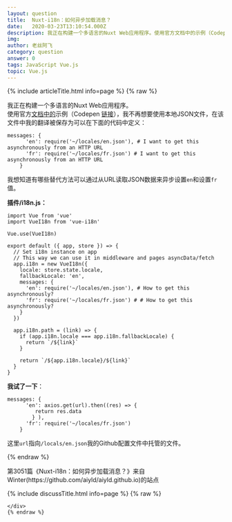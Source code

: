 ```yaml
---
layout: question
title:  Nuxt-i18n：如何异步加载消息？
date:   2020-03-23T13:10:54.000Z
description: 我正在构建一个多语言的Nuxt Web应用程序。使用官方文档中的示例（Codepen 链接），我不再想要使用本地JSON文件，在该文件中我的翻译被保存为...
img: 
author: 老丝阿飞
category: question
answer: 0
tags: JavaScript Vue.js
topic: Vue.js
---
```

<div class="article-root">
  <div class="article">
    {% include articleTitle.html info=page %}
    {% raw %}
    <div class="article-content"><p><font style="vertical-align: inherit;"><font style="vertical-align: inherit;">我正在构建一个多语言的Nuxt Web应用程序。</font></font><br><font style="vertical-align: inherit;"><font style="vertical-align: inherit;">
使用官方</font></font><a href="https://nuxtjs.org/examples/i18n/" rel="nofollow noreferrer"><font style="vertical-align: inherit;"><font style="vertical-align: inherit;">文档中的</font></font></a><font style="vertical-align: inherit;"><font style="vertical-align: inherit;">示例</font><font style="vertical-align: inherit;">（Codepen </font></font><a href="https://codesandbox.io/s/github/nuxt/nuxt.js/tree/dev/examples/i18n?from-embed" rel="nofollow noreferrer"><font style="vertical-align: inherit;"><font style="vertical-align: inherit;">链接</font></font></a><font style="vertical-align: inherit;"><font style="vertical-align: inherit;">），我不再想要使用本地JSON文件，在该文件中我的翻译被保存为可以在下面的代码中定义：</font></font></p>

<pre><code>messages: {<font></font>
      'en': require('~/locales/en.json'), # I want to get this asynchronously from an HTTP URL<font></font>
      'fr': require('~/locales/fr.json') # I want to get this asynchronously from an HTTP URL<font></font>
    }<font></font>
</code></pre>

<p><font style="vertical-align: inherit;"><font style="vertical-align: inherit;">我想知道有哪些替代方法可以</font><font style="vertical-align: inherit;">通过从URL读取JSON数据来</font><font style="vertical-align: inherit;">异步设置</font></font><code>en</code><font style="vertical-align: inherit;"><font style="vertical-align: inherit;">和</font><font style="vertical-align: inherit;">设置</font></font><code>fr</code><font style="vertical-align: inherit;"><font style="vertical-align: inherit;">值。</font></font></p>

<p><strong><font style="vertical-align: inherit;"><font style="vertical-align: inherit;">插件/i18n.js：</font></font></strong></p>

<pre><code>import Vue from 'vue'<font></font>
import VueI18n from 'vue-i18n'<font></font>
<font></font>
Vue.use(VueI18n)<font></font>
<font></font>
export default ({ app, store }) =&gt; {<font></font>
  // Set i18n instance on app<font></font>
  // This way we can use it in middleware and pages asyncData/fetch<font></font>
  app.i18n = new VueI18n({<font></font>
    locale: store.state.locale,<font></font>
    fallbackLocale: 'en',<font></font>
    messages: {<font></font>
      'en': require('~/locales/en.json'), # How to get this asynchronously?<font></font>
      'fr': require('~/locales/fr.json') # # How to get this asynchronously?<font></font>
    }<font></font>
  })<font></font>
<font></font>
  app.i18n.path = (link) =&gt; {<font></font>
    if (app.i18n.locale === app.i18n.fallbackLocale) {<font></font>
      return `/${link}`<font></font>
    }<font></font>
<font></font>
    return `/${app.i18n.locale}/${link}`<font></font>
  }<font></font>
}<font></font>
</code></pre>

<p><strong><font style="vertical-align: inherit;"><font style="vertical-align: inherit;">我试了一下</font></font></strong><font style="vertical-align: inherit;"><font style="vertical-align: inherit;">：</font></font></p>

<pre><code>messages: {<font></font>
      'en': axios.get(url).then((res) =&gt; {        <font></font>
         return res.data<font></font>
        } ),<font></font>
      'fr': require('~/locales/fr.json')<font></font>
    }<font></font>
</code></pre>

<p><font style="vertical-align: inherit;"><font style="vertical-align: inherit;">这里</font></font><code>url</code><font style="vertical-align: inherit;"><font style="vertical-align: inherit;">指向</font></font><code>/locals/en.json</code><font style="vertical-align: inherit;"><font style="vertical-align: inherit;">我的Github配置文件中托管的文件。</font></font></p></div>
    {% endraw %}
  </div>
  <p class="winter_mark">第3051篇《Nuxt-i18n：如何异步加载消息？》来自Winter(https://github.com/aiyld/aiyld.github.io)的站点</p>
  <div class="discuss-wrapper">
    {% include discussTitle.html info=page %}
    {% raw %}
    <div class="discuss-list">
    
    </div>
    {% endraw %}
  </div>
<div>

